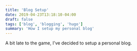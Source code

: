 ```yaml
---
title: 'Blog Setup'
date: 2019-04-23T13:18:10-04:00
draft: false
tags: ['blog', 'blogging', 'hugo']
summary: 'How I setup my personal blog'
---
```


A bit late to the game, I've decided to setup a personal blog.
